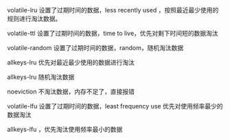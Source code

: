 volatile-lru  设置了过期时间的数据，less recently used ，按照最近最少使用的规则进行淘汰数据。

volatile-ttl 设置了过期时间的数据，time to live，优先对剩下时间短的数据淘汰

volatile-random 设置了过期时间的数据，random，随机淘汰数据

allkeys-lru 优先对最近最少使用的数据进行淘汰

allkeys-lru 随机淘汰数据

noeviction 不淘汰数据，内存不足了，直接报错



volatile-lfu 设置了过期时间的数据，least frequency use 优先对使用频率最少的数据淘汰

allkeys-lfu ，优先淘汰使用频率最小的数据